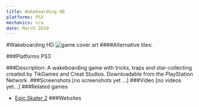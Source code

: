 ```yaml
---
title: Wakeboarding HD
platforms: PS3
mechanics: n/a
date: March 2010
---
```

#Wakeboarding HD
![game cover art](//images.igdb.com/igdb/image/upload/t_cover_big/g9452upuyo9frmegogga.jpg "Logo Title Text 1")
####Alternative tiles:

###Platforms
PS3

###Description:
A wakeboarding game with tricks, traps and star-collecting created by TikGames and Creat Studios. Downloadable from the PlayStation Network.
###Screenshots
[no screenshots yet ...]
###Video
[no videos yet...]
###Related games
* [Epic Skater 2](/games/epic-skater-2-71452/)
###Websites


